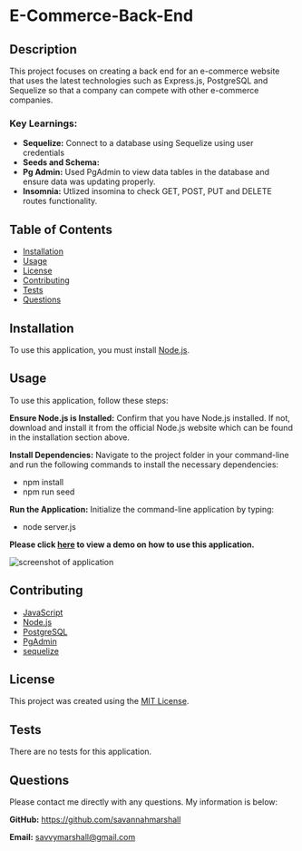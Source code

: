 # E-Commerce-Back-End

## Description
This project focuses on creating a back end for an e-commerce website that uses the latest technologies such as Express.js, PostgreSQL and Sequelize so that a company can compete with other e-commerce companies.

### Key Learnings:
* **Sequelize:** Connect to a database using Sequelize using user credentials
* **Seeds and Schema:** 
* **Pg Admin:** Used PgAdmin to view data tables in the database and ensure data was updating properly.
* **Insomnia:** Utlized insomina to check GET, POST, PUT and DELETE routes functionality.
  
## Table of Contents
  
- [Installation](#installation)
- [Usage](#usage)
- [License](#license)
- [Contributing](#contributing)
- [Tests](#tests)
- [Questions](#questions)

## Installation
To use this application, you must install [Node.js](https://nodejs.org/en).

## Usage

To use this application, follow these steps:

**Ensure Node.js is Installed:** Confirm that you have Node.js installed. If not, download and install it from the official Node.js website which can be found in the installation section above.

**Install Dependencies:** Navigate to the project folder in your command-line and run the following commands to install the necessary dependencies:
   * npm install
   * npm run seed
     
**Run the Application:** Initialize the command-line application by typing:
   * node server.js

     
**Please click [here]() to view a demo on how to use this application.**


![screenshot of application]()



## Contributing
* [JavaScript](https://www.javascript.com/)
* [Node.js](https://nodejs.org/en)
* [PostgreSQL](https://www.postgresql.org/)
* [PgAdmin](https://www.pgadmin.org/)
* [sequelize](https://sequelize.org/)

## License
This project was created using the [MIT License](https://opensource.org/license/MIT).

## Tests
There are no tests for this application.

## Questions
Please contact me directly with any questions. My information is below:  

**GitHub:** https://github.com/savannahmarshall  

**Email:** savvymarshall@gmail.com